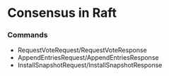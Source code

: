 # Consensus in Raft

### Commands

- RequestVoteRequest/RequestVoteResponse
- AppendEntriesRequest/AppendEntriesResponse
- InstallSnapshotRequest/InstallSnapshotResponse
